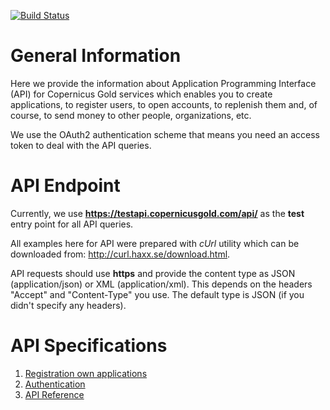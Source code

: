 [![Build Status](https://travis-ci.org/copernicusglobal/api.svg?branch=master)](https://travis-ci.org/copernicusglobal/api)


# General Information

Here we provide the information about Application Programming Interface (API) 
for Copernicus Gold services which enables you to create applications, to register users, to open accounts, to replenish
them and, of course, to send money to other people, organizations, etc.

We use the OAuth2 authentication scheme that means you need an access token to deal
with the API queries.

# API Endpoint

Currently, we use **https://testapi.copernicusgold.com/api/** as the **test** entry point for all API queries.

All examples here for API were prepared with *cUrl* utility which can be downloaded from: http://curl.haxx.se/download.html.

API requests should use **https** and provide the content type as JSON (application/json) or XML (application/xml). 
This depends on the headers "Accept" and "Content-Type" you use. The default type is JSON (if you didn't specify any
headers).

# API Specifications

1. [Registration own applications](./docs/applications/registration.md)
2. [Authentication](./docs/authentication.md)
3. [API Reference](./docs/specification.md)
